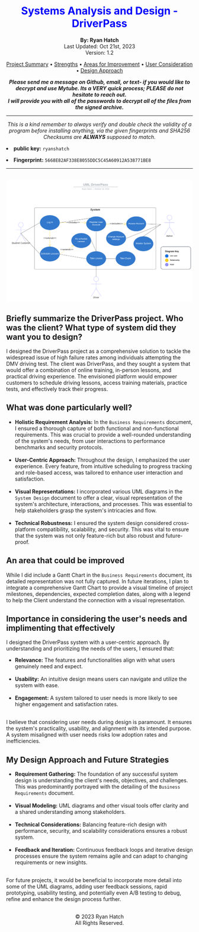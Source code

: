 <!--
****************************************************************************************
Title: Sys Analysis and Design   *******************************************************
Developed by: Ryan Hatch         *******************************************************
Last Updated: Oct 21st 2023      *******************************************************
Version: 1.2                     *******************************************************
****************************************************************************************
-->

<h1 align="center" style="color: blue;">Systems Analysis and Design - DriverPass</h1>
<!-- Title -->
<p align="center">
  <strong>By: Ryan Hatch</strong>
  <br> Last Updated: Oct 21st, 2023 <br> Version: 1.2
</p>
<p align="center">
  <a href="#project-summary">Project Summary</a> • <a href="#strengths">Strengths</a> • <a href="#areas-for-improvement">Areas for Improvement</a> • <a href="#user-consideration">User Consideration</a> • <a href="#design-approach">Design Approach</a>
</p>
<p align="center">
<b><i>Please send me a message on Github, email, or text- if you would like to decrypt and use Mytube. Its a VERY quick process; PLEASE do not hesitate to reach out.<br>I will provide you with all of the passwords to decrypt all of the files from the signed archive.</b></i><br>
<hr></p>
<p align="center">
<i>This is a kind remember to always verify and double check the validity of a program before installing anything, via the given fingerprints and SHA256 Checksums are <b>ALWAYS</b> supposed to match.</i>
<br></p>
  <p align="center"><li><b>public key:</b> <code>ryanshatch</code><br></p>
  <p align="center"><li><b>Fingerprint:</b> <code>5668E82AF338E8055DDC5C45A60912A538771BE8</code></p><hr>
<br>
<!-- <h2></h2> -->
<div style="text-align: center;">
  <picture>
    <source media="(prefers-color-scheme: dark)" srcset="https://github.com/ryanshatch/Systems-Analysis-and-Design/blob/main/UML%20System.png">
    <!-- UML Showcase -->
    <img alt="UML Diagram for the DriverPass System" src="https://github.com/ryanshatch/Systems-Analysis-and-Design/blob/main/UML%20System.png" style="max-width: 100%; height: auto;">
  </picture><h2></h2>
</div>
<div id="project-summary">
  <h2>Briefly summarize the DriverPass project. Who was the client? What type of system did they want you to design?</h2>
  <!-- Question one -->
  <p> I designed the DriverPass project as a comprehensive solution to tackle the widespread issue of high failure rates among individuals attempting the DMV driving test. The client was DriverPass, and they sought a system that would offer a combination of online training, in-person lessons, and practical driving experience. The envisioned platform would empower customers to schedule driving lessons, access training materials, practice tests, and effectively track their progress. </p>
  <div id="strengths">
    <h2>What was done particularly well?</h2>
    <!-- Question two -->
    <ul>
      <li><strong>Holistic Requirement Analysis:</strong> In the <code>Business Requirements</code> document, I ensured a thorough capture of both functional and non-functional requirements. This was crucial to provide a well-rounded understanding of the system's needs, from user interactions to performance benchmarks and security protocols.</li>
      <br>
      <li><strong>User-Centric Approach:</strong> Throughout the design, I emphasized the user experience. Every feature, from intuitive scheduling to progress tracking and role-based access, was tailored to enhance user interaction and satisfaction.</li>
      <br>
      <li><strong>Visual Representations:</strong> I incorporated various UML diagrams in the <code>System Design</code> document to offer a clear, visual representation of the system's architecture, interactions, and processes. This was essential to help stakeholders grasp the system's intricacies and flow.</li>
      <br>
      <li><strong>Technical Robustness:</strong> I ensured the system design considered cross-platform compatibility, scalability, and security. This was vital to ensure that the system was not only feature-rich but also robust and future-proof.</li>
    </ul>
    <div id="areas-for-improvement">
      <h2>An area that could be improved</h2>
      <!-- Question three -->
      <p> While I did include a Gantt Chart in the <code>Business Requirements</code> document, its detailed representation was not fully captured. In future iterations, I plan to integrate a comprehensive Gantt Chart to provide a visual timeline of project milestones, dependencies, expected completion dates, along with a legend to help the Client understand the connection with a visual representation. </p>
      <div id="user-consideration">
        <h2>Importance in considering the user's needs and implimenting that effectively</h2>
        <!-- Question four -->
        <p> I designed the DriverPass system with a user-centric approach. By understanding and prioritizing the needs of the users, I ensured that: </p>
        <ul>
          <li><strong>Relevance:</strong> The features and functionalities align with what users genuinely need and expect.</li>
          <br>
          <li><strong>Usability:</strong> An intuitive design means users can navigate and utilize the system with ease.</li>
          <br>
          <li><strong>Engagement:</strong> A system tailored to user needs is more likely to see higher engagement and satisfaction rates.</li>
          <br>
        </ul>
        <p> I believe that considering user needs during design is paramount. It ensures the system's practicality, usability, and alignment with its intended purpose. A system misaligned with user needs risks low adoption rates and inefficiencies. </p>
        <div id="design-approach">
          <h2>My Design Approach and Future Strategies</h2>
          <!-- Question five -->
          <ul>
            <li><strong>Requirement Gathering:</strong> The foundation of any successful system design is understanding the client's needs, objectives, and challenges. This was predominantly portrayed with the detailing of the <code>Business Requirements</code> document.</li>
            <br>
            <li><strong>Visual Modeling:</strong> UML diagrams and other visual tools offer clarity and a shared understanding among stakeholders.</li>
            <br>
            <li><strong>Technical Considerations:</strong> Balancing feature-rich design with performance, security, and scalability considerations ensures a robust system.</li>
            <br>
            <li><strong>Feedback and Iteration:</strong> Continuous feedback loops and iterative design processes ensure the system remains agile and can adapt to changing requirements or new insights.</li>
            <br>
          </ul>
          <p> For future projects, it would be beneficial to incorporate more detail into some of the UML diagrams, adding user feedback sessions, rapid prototyping, usability testing, and potentially even A/B testing to debug, refine and enhance the design process further. </p><h2></h2><p align="center"> &copy; 2023 Ryan Hatch <br> All Rights Reserved. </p>
